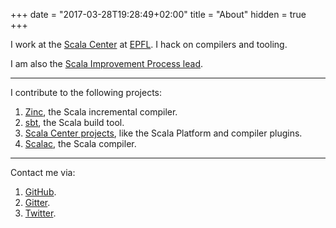 +++
date = "2017-03-28T19:28:49+02:00"
title = "About"
hidden = true
+++

I work at the [Scala Center](https://scala.epfl.ch) at [EPFL](https://www.epfl.ch/). I hack on compilers and tooling.
  
I am also the [Scala Improvement Process lead](http://docs.scala-lang.org/sips/sip-submission.html).

***

I contribute to the following projects:
  
1. [Zinc](https://github.com/sbt/zinc), the Scala incremental compiler.
2. [sbt](https://github.com/sbt/sbt), the Scala build tool.
3. [Scala Center projects](https://github.com/scalacenter), like the Scala Platform and compiler plugins.
3. [Scalac](https://github.com/scala/scala), the Scala compiler.

<hr>

Contact me via:

1. [GitHub](https://github.com/jvican).
2. [Gitter](https://gitter.im/jvican).
3. [Twitter](https://twitter.com/jvican).
